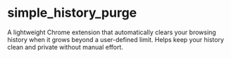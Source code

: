 # simple_history_purge
A lightweight Chrome extension that automatically clears your browsing history when it grows beyond a user-defined limit. Helps keep your history clean and private without manual effort.
